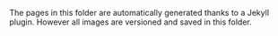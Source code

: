The pages in this folder are automatically generated thanks to a Jekyll plugin.
However all images are versioned and saved in this folder.
